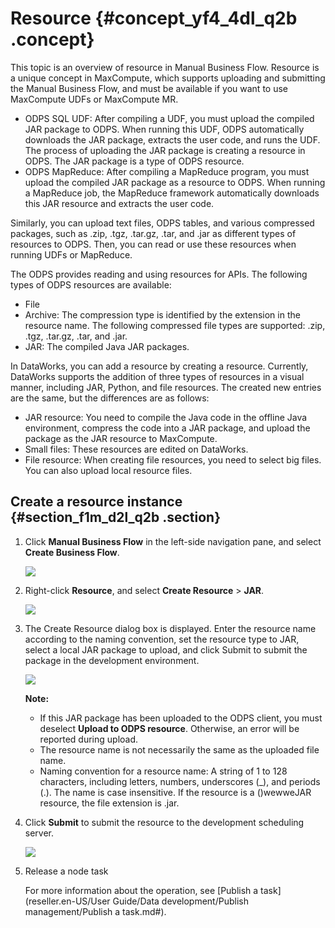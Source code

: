# Resource {#concept_yf4_4dl_q2b .concept}

This topic is an overview of resource in Manual Business Flow. Resource is a unique concept in MaxCompute, which supports uploading and submitting the Manual Business Flow, and must be available if you want to use MaxCompute UDFs or MaxCompute MR.

-   ODPS SQL UDF: After compiling a UDF, you must upload the compiled JAR package to ODPS. When running this UDF, ODPS automatically downloads the JAR package, extracts the user code, and runs the UDF. The process of uploading the JAR package is creating a resource in ODPS. The JAR package is a type of ODPS resource.
-   ODPS MapReduce: After compiling a MapReduce program, you must upload the compiled JAR package as a resource to ODPS. When running a MapReduce job, the MapReduce framework automatically downloads this JAR resource and extracts the user code.

Similarly, you can upload text files, ODPS tables, and various compressed packages, such as .zip, .tgz, .tar.gz, .tar, and .jar as different types of resources to ODPS. Then, you can read or use these resources when running UDFs or MapReduce.

The ODPS provides reading and using resources for APIs. The following types of ODPS resources are available:

-   File
-   Archive: The compression type is identified by the extension in the resource name. The following compressed file types are supported: .zip, .tgz, .tar.gz, .tar, and .jar.
-   JAR: The compiled Java JAR packages.

In DataWorks, you can add a resource by creating a resource. Currently, DataWorks supports the addition of three types of resources in a visual manner, including JAR, Python, and file resources. The created new entries are the same, but the differences are as follows:

-   JAR resource: You need to compile the Java code in the offline Java environment, compress the code into a JAR package, and upload the package as the JAR resource to MaxCompute.
-   Small files: These resources are edited on DataWorks.
-   File resource: When creating file resources, you need to select big files. You can also upload local resource files.

## Create a resource instance {#section_f1m_d2l_q2b .section}

1.  Click **Manual Business Flow** in the left-side navigation pane, and select **Create Business Flow**.

    ![](http://static-aliyun-doc.oss-cn-hangzhou.aliyuncs.com/assets/img/16319/15525334397961_en-US.png)

2.  Right-click **Resource**, and select **Create Resource** \> **JAR**.

    ![](http://static-aliyun-doc.oss-cn-hangzhou.aliyuncs.com/assets/img/16318/15525334398001_en-US.png)

3.  The Create Resource dialog box is displayed. Enter the resource name according to the naming convention, set the resource type to JAR, select a local JAR package to upload, and click Submit to submit the package in the development environment.

    ![](http://static-aliyun-doc.oss-cn-hangzhou.aliyuncs.com/assets/img/16294/15525334397721_en-US.png)

    **Note:** 

    -   If this JAR package has been uploaded to the ODPS client, you must deselect **Upload to ODPS resource**. Otherwise, an error will be reported during upload.
    -   The resource name is not necessarily the same as the uploaded file name.
    -   Naming convention for a resource name: A string of 1 to 128 characters, including letters, numbers, underscores \(\_\), and periods \(.\). The name is case insensitive. If the resource is a \(\)wewweJAR resource, the file extension is .jar.
4.  Click **Submit** to submit the resource to the development scheduling server.

    ![](http://static-aliyun-doc.oss-cn-hangzhou.aliyuncs.com/assets/img/16294/15525334397722_en-US.png)

5.  Release a node task

    For more information about the operation, see [Publish a task](reseller.en-US/User Guide/Data development/Publish management/Publish a task.md#).


